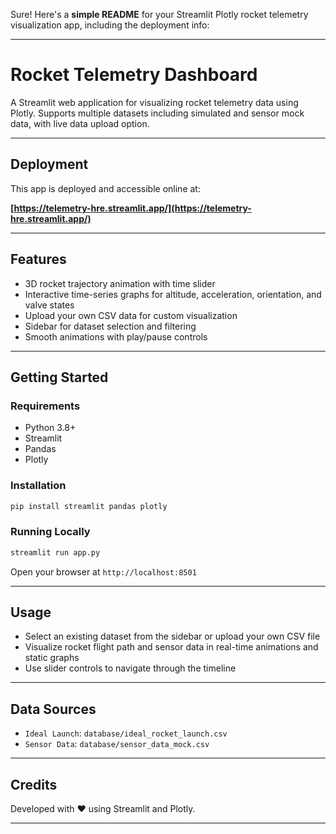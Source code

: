 Sure! Here's a **simple README** for your Streamlit Plotly rocket telemetry visualization app, including the deployment info:

---

# Rocket Telemetry Dashboard

A Streamlit web application for visualizing rocket telemetry data using Plotly.
Supports multiple datasets including simulated and sensor mock data, with live data upload option.

---
## Deployment

This app is deployed and accessible online at:

**[https://telemetry-hre.streamlit.app/](https://telemetry-hre.streamlit.app/)**


---

## Features

* 3D rocket trajectory animation with time slider
* Interactive time-series graphs for altitude, acceleration, orientation, and valve states
* Upload your own CSV data for custom visualization
* Sidebar for dataset selection and filtering
* Smooth animations with play/pause controls

---

## Getting Started

### Requirements

* Python 3.8+
* Streamlit
* Pandas
* Plotly

### Installation

```bash
pip install streamlit pandas plotly
```

### Running Locally

```bash
streamlit run app.py
```

Open your browser at `http://localhost:8501`

---

## Usage

* Select an existing dataset from the sidebar or upload your own CSV file
* Visualize rocket flight path and sensor data in real-time animations and static graphs
* Use slider controls to navigate through the timeline

---

## Data Sources

* `Ideal Launch`: `database/ideal_rocket_launch.csv`
* `Sensor Data`: `database/sensor_data_mock.csv`

---



## Credits

Developed with ❤️ using Streamlit and Plotly.

---
